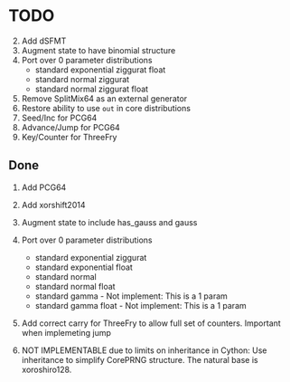 # TODO
2. Add dSFMT
5. Augment state to have binomial structure
6. Port over 0 parameter distributions
   * standard exponential ziggurat float   
   * standard normal ziggurat
   * standard normal ziggurat float
7. Remove SplitMix64 as an external generator
8. Restore ability to use `out` in core distributions
10. Seed/Inc for PCG64
11. Advance/Jump for PCG64
12. Key/Counter for ThreeFry

## Done
1. Add PCG64
3. Add xorshift2014
4. Augment state to include has_gauss and gauss
6. Port over 0 parameter distributions
   * standard exponential ziggurat
   * standard exponential float
   * standard normal
   * standard normal float
   * standard gamma - Not implement: This is a 1 param
   * standard gamma float - Not implement: This is a 1 param

9. Add correct carry for ThreeFry to allow full set of counters.  Important when implemeting jump
0. NOT IMPLEMENTABLE due to limits on inheritance in Cython: Use inheritance to simplify CorePRNG structure. The natural base is 
   xoroshiro128.

